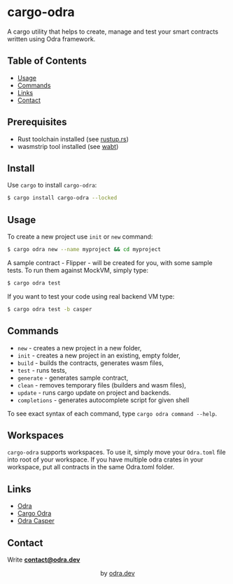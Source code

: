 # cargo-odra

A cargo utility that helps to create, manage and test your smart contracts
written using Odra framework.   

## Table of Contents
* [Usage](#usage)
* [Commands](#backends)
* [Links](#links)
* [Contact](#contact)

## Prerequisites

- Rust toolchain installed (see [rustup.rs](https://rustup.rs/))
- wasmstrip tool installed (see [wabt](https://github.com/WebAssembly/wabt))

## Install

Use `cargo` to install `cargo-odra`:

```bash
$ cargo install cargo-odra --locked
```

## Usage

To create a new project use `init` or `new` command:

```bash
$ cargo odra new --name myproject && cd myproject
```

A sample contract - Flipper - will be created for you, with some sample tests.
To run them against MockVM, simply type:

```bash
$ cargo odra test
```

If you want to test your code using real backend VM type:

```bash
$ cargo odra test -b casper
```

## Commands

* `new` - creates a new project in a new folder,
* `init` - creates a new project in an existing, empty folder,
* `build` - builds the contracts, generates wasm files,
* `test` - runs tests,
* `generate` - generates sample contract,
* `clean` - removes temporary files (builders and wasm files),
* `update` - runs cargo update on project and backends.
* `completions` - generates autocomplete script for given shell

To see exact syntax of each command, type `cargo odra command --help`.

## Workspaces

`cargo-odra` supports workspaces. To use it, simply move your `Odra.toml`
file into root of your workspace. If you have multiple odra crates in your
workspace, put all contracts in the same Odra.toml folder.

## Links

* [Odra](https://github.com/odradev/odra)
* [Cargo Odra](https://github.com/odradev/cargo-odra)
* [Odra Casper](https://github.com/odradev/odra-casper)

## Contact
Write **contact@odra.dev**

<div align="center">
by <a href="https://odra.dev">odra.dev<a>
</dev>
